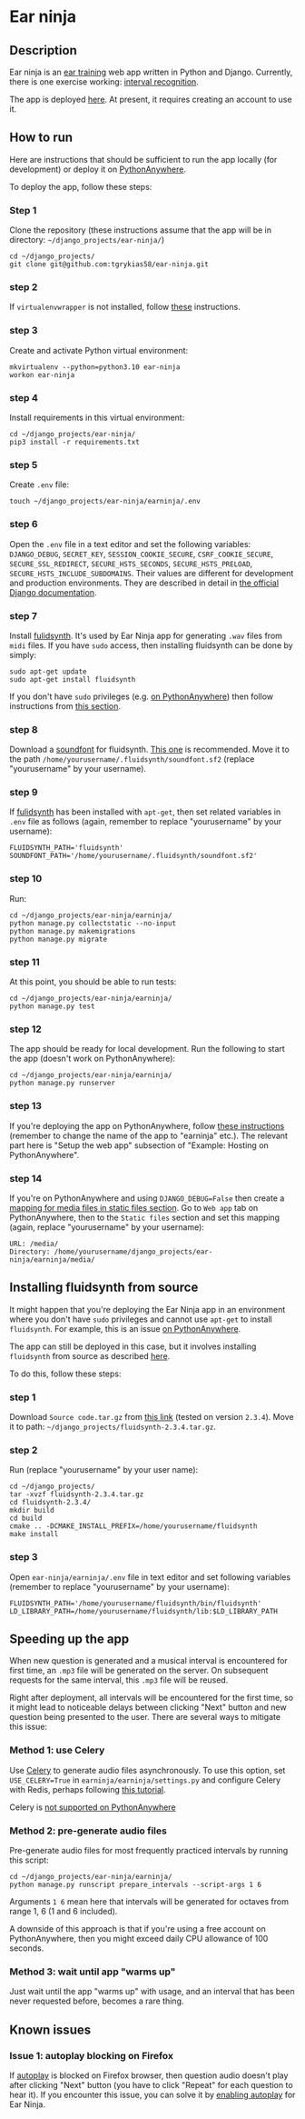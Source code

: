 # Ear ninja

## Description

Ear ninja is an [ear training](https://en.wikipedia.org/wiki/Ear_training) web app written in Python and Django. Currently, there is one exercise working: [interval recognition](https://en.wikipedia.org/wiki/Interval_recognition).

The app is deployed [here](https://tgrykias.eu.pythonanywhere.com/). At present, it requires creating an account to use it.

## How to run

Here are instructions that should be sufficient to run the app locally (for development) or deploy it on [PythonAnywhere](https://www.pythonanywhere.com/).

To deploy the app, follow these steps:

### Step 1 
Clone the repository (these instructions assume that the app will be in directory: `~/django_projects/ear-ninja/`) 

```
cd ~/django_projects/
git clone git@github.com:tgrykias58/ear-ninja.git
```

### step 2
 If `virtualenvwrapper` is not installed, follow [these](https://developer.mozilla.org/en-US/docs/Learn/Server-side/Django/development_environment#using_django_inside_a_python_virtual_environment) instructions.

### step 3
 Create and activate Python virtual environment:
```
mkvirtualenv --python=python3.10 ear-ninja
workon ear-ninja
```

### step 4
 Install requirements in this virtual environment:

```
cd ~/django_projects/ear-ninja/
pip3 install -r requirements.txt
```

### step 5
 Create `.env` file:
```
touch ~/django_projects/ear-ninja/earninja/.env
```

### step 6
 Open the `.env` file in a text editor and set the following variables: `DJANGO_DEBUG`, `SECRET_KEY`, `SESSION_COOKIE_SECURE`, `CSRF_COOKIE_SECURE`, `SECURE_SSL_REDIRECT`, `SECURE_HSTS_SECONDS`, `SECURE_HSTS_PRELOAD`, `SECURE_HSTS_INCLUDE_SUBDOMAINS`. Their values are different for development and production environments. They are described in detail in [the official Django documentation](https://docs.djangoproject.com/en/4.2/ref/settings/).

### step 7
 Install [fulidsynth](https://www.fluidsynth.org/). It's used by Ear Ninja app for generating `.wav` files from `midi` files. If you have `sudo` access, then installing fluidsynth can be done by simply:  
```
sudo apt-get update
sudo apt-get install fluidsynth
```
If you don't have `sudo` privileges (e.g. [on PythonAnywhere](https://help.pythonanywhere.com/pages/InstallingNewModules/#4-installing-non-python-packages)) then follow instructions from [this section](#installing-fluidsynth-from-source).

### step 8
 Download a [soundfont](https://github.com/FluidSynth/fluidsynth/wiki/SoundFont) for fluidsynth. [This one](https://www.schristiancollins.com/generaluser.php) is recommended. Move it to the path `/home/yourusername/.fluidsynth/soundfont.sf2` (replace "yourusername" by your username).

### step 9
 If [fulidsynth](https://www.fluidsynth.org/) has been installed with `apt-get`, then set related variables in `.env` file as follows (again, remember to replace "yourusername" by your username):

```
FLUIDSYNTH_PATH='fluidsynth'
SOUNDFONT_PATH='/home/yourusername/.fluidsynth/soundfont.sf2'
```

### step 10
 Run:
```
cd ~/django_projects/ear-ninja/earninja/
python manage.py collectstatic --no-input
python manage.py makemigrations
python manage.py migrate
```

### step 11
 At this point, you should be able to run tests:
```
cd ~/django_projects/ear-ninja/earninja/
python manage.py test
```

### step 12
 The app should be ready for local development. Run the following to start the app (doesn't work on PythonAnywhere):

```
cd ~/django_projects/ear-ninja/earninja/
python manage.py runserver
```

### step 13
 If you're deploying the app on PythonAnywhere, follow [these instructions](https://developer.mozilla.org/en-US/docs/Learn/Server-side/Django/Deployment#setup_the_web_app) (remember to change the name of the app to "earninja" etc.). The relevant part here is "Setup the web app" subsection of "Example: Hosting on PythonAnywhere".

### step 14
 If you're on PythonAnywhere and using `DJANGO_DEBUG=False` then create a [mapping for media files in static files section](https://stackoverflow.com/questions/42505292/media-files-not-showing-on-debug-false/42505333). Go to `Web app` tab on PythonAnywhere, then to the `Static files` section and set this mapping (again, replace "yourusername" by your username): 
```
URL: /media/
Directory: /home/yourusername/django_projects/ear-ninja/earninja/media/ 
```

## Installing fluidsynth from source

It might happen that you're deploying the Ear Ninja app in an environment where you don't have `sudo` privileges and cannot use `apt-get` to install `fluidsynth`. For example, this is an issue [on PythonAnywhere](https://help.pythonanywhere.com/pages/CompilingCPrograms). 

The app can still be deployed in this case, but it involves installing `fluidsynth` from source as described [here](https://github.com/FluidSynth/fluidsynth/wiki/BuildingWithCMake).

To do this, follow these steps:

### step 1
 Download `Source code.tar.gz` from [this link](https://github.com/FluidSynth/fluidsynth/releases) (tested on version `2.3.4`). Move it to path: `~/django_projects/fluidsynth-2.3.4.tar.gz`.

### step 2
Run (replace "yourusername" by your user name):
```
cd ~/django_projects/
tar -xvzf fluidsynth-2.3.4.tar.gz
cd fluidsynth-2.3.4/
mkdir build
cd build
cmake .. -DCMAKE_INSTALL_PREFIX=/home/yourusername/fluidsynth
make install
```
### step 3
 Open `ear-ninja/earninja/.env` file in text editor and set following variables (remember to replace "yourusername" by your username):

```
FLUIDSYNTH_PATH='/home/yourusername/fluidsynth/bin/fluidsynth'
LD_LIBRARY_PATH=/home/yourusername/fluidsynth/lib:$LD_LIBRARY_PATH
```

## Speeding up the app

When new question is generated and a musical interval is encountered for first time, an `.mp3` file will be generated on the server. On subsequent requests for the same interval, this `.mp3` file will be reused. 

Right after deployment, all intervals will be encountered for the first time, so it might lead to noticeable delays between clicking "Next" button and new question being presented to the user. There are several ways to mitigate this issue:


### Method 1: use Celery
 Use [Celery](https://docs.celeryq.dev/en/v5.3.6/getting-started/introduction.html) to generate audio files asynchronously. To use this option, set `USE_CELERY=True` in `earninja/earninja/settings.py` and configure Celery with Redis, perhaps following [this tutorial](https://realpython.com/asynchronous-tasks-with-django-and-celery/). 

Celery is [not supported on PythonAnywhere](https://www.pythonanywhere.com/forums/topic/1215/)

### Method 2: pre-generate audio files
 Pre-generate audio files for most frequently practiced intervals by running this script:
```
cd ~/django_projects/ear-ninja/earninja/
python manage.py runscript prepare_intervals --script-args 1 6
```
Arguments `1 6` mean here that intervals will be generated for octaves from range 1, 6 (1 and 6 included).

A downside of this approach is that if you're using a free account on PythonAnywhere, then you might exceed daily CPU allowance of 100 seconds.

### Method 3: wait until app "warms up"
 Just wait until the app "warms up" with usage, and an interval that has been never requested before, becomes a rare thing.

## Known issues

### Issue 1: autoplay blocking on Firefox
If [autoplay](https://developer.mozilla.org/en-US/docs/Web/Media/Autoplay_guide) is blocked on Firefox browser, then question audio doesn't play after clicking "Next" button (you have to click "Repeat" for each question to hear it). If you encounter this issue, you can solve it by [enabling autoplay](https://support.mozilla.org/en-US/kb/block-autoplay) for Ear Ninja.